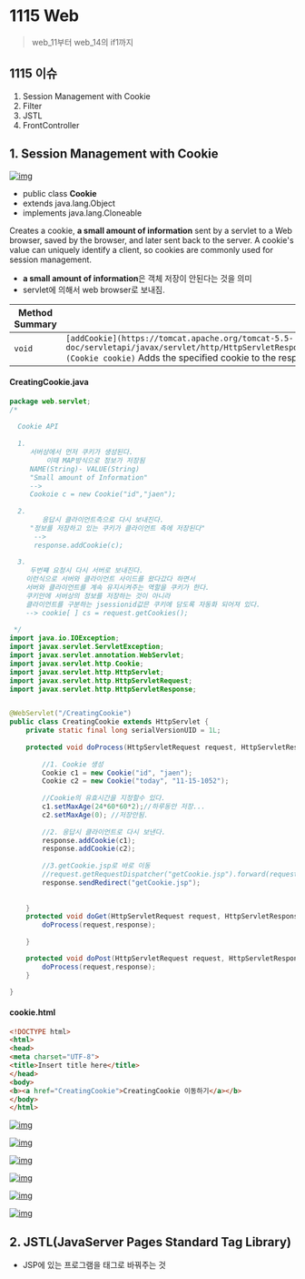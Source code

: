 # 1115 Web

> web_11부터 web_14의 if1까지



## 1115 이슈

1. Session Management with Cookie
2. Filter
3. JSTL
4. FrontController

## 1. Session Management with Cookie

[![img](https://github.com/msio900/miracom_javaEduSummary/raw/master/image/1115-01.png)](https://github.com/msio900/miracom_javaEduSummary/blob/master/image/1115-01.png)

- public class **Cookie**
- extends java.lang.Object
- implements java.lang.Cloneable

Creates a cookie, **a small amount of information** sent by a servlet to a Web browser, saved by the browser, and later sent back to the server. A cookie's value can uniquely identify a client, so cookies are commonly used for session management.

- **a small amount of information**은 객체 저장이 안된다는 것을 의미
- servlet에 의해서 web browser로 보내짐.

| **Method Summary** |                                                              |
| ------------------ | ------------------------------------------------------------ |
| `void`             | `[addCookie](https://tomcat.apache.org/tomcat-5.5-doc/servletapi/javax/servlet/http/HttpServletResponse.html#addCookie(javax.servlet.http.Cookie))(Cookie cookie)` Adds the specified cookie to the response. |



#### CreatingCookie.java

```java
package web.servlet;
/*
 
  Cookie API
  
  1.  
  	 서버상에서 먼저 쿠키가 생성된다.
         이때 MAP방식으로 정보가 저장됨
     NAME(String)- VALUE(String)
     "Small amount of Information"
     -->
     Cookoie c = new Cookie("id","jaen");
     
  2. 
        응답시 클라이언트측으로 다시 보내진다.
     "정보를 저장하고 있는 쿠키가 클라이언트 측에 저장된다"
      -->
      response.addCookie(c);
      
  3. 
     두번쨰 요청시 다시 서버로 보내진다.
    이런식으로 서버와 클라이언트 사이드를 왔다갔다 하면서
    서버와 클라이언트를 계속 유지시켜주는 역할을 쿠키가 한다.
    쿠키안에 서버상의 정보를 저장하는 것이 아니라
    클라이언트를 구분하는 jsessionid값믄 쿠키에 담도록 자동화 되어져 있다.
    --> cookie[ ] cs = request.getCookies();
      
 */
import java.io.IOException;
import javax.servlet.ServletException;
import javax.servlet.annotation.WebServlet;
import javax.servlet.http.Cookie;
import javax.servlet.http.HttpServlet;
import javax.servlet.http.HttpServletRequest;
import javax.servlet.http.HttpServletResponse;


@WebServlet("/CreatingCookie")
public class CreatingCookie extends HttpServlet {
	private static final long serialVersionUID = 1L;
       
	protected void doProcess(HttpServletRequest request, HttpServletResponse response) throws ServletException, IOException {
	
		//1. Cookie 생성
		Cookie c1 = new Cookie("id", "jaen");
		Cookie c2 = new Cookie("today", "11-15-1052");
		
		//Cookie의 유효시간을 지정할수 있다.
		c1.setMaxAge(24*60*60*2);//하루동안 저장...
		c2.setMaxAge(0); //저장안됨.
		
		//2. 응답시 클라이언트로 다시 보낸다.
		response.addCookie(c1);
		response.addCookie(c2);
		
		//3.getCookie.jsp로 바로 이동
		//request.getRequestDispatcher("getCookie.jsp").forward(request, response);
		response.sendRedirect("getCookie.jsp");
		
		
	}
	protected void doGet(HttpServletRequest request, HttpServletResponse response) throws ServletException, IOException {
		doProcess(request,response);
	
	}

	protected void doPost(HttpServletRequest request, HttpServletResponse response) throws ServletException, IOException {
		doProcess(request,response);
	}

}
```



#### cookie.html

```html
<!DOCTYPE html>
<html>
<head>
<meta charset="UTF-8">
<title>Insert title here</title>
</head>
<body>
<b><a href="CreatingCookie">CreatingCookie 이동하기</a></b>
</body>
</html>
```



[![img](https://github.com/msio900/miracom_javaEduSummary/raw/master/image/1115-02.png)](https://github.com/msio900/miracom_javaEduSummary/blob/master/image/1115-02.png)

[![img](https://github.com/msio900/miracom_javaEduSummary/raw/master/image/1115-03.png)](https://github.com/msio900/miracom_javaEduSummary/blob/master/image/1115-03.png)

[![img](https://github.com/msio900/miracom_javaEduSummary/raw/master/image/1115-04.png)](https://github.com/msio900/miracom_javaEduSummary/blob/master/image/1115-04.png)

[![img](https://github.com/msio900/miracom_javaEduSummary/raw/master/image/1115-05.png)](https://github.com/msio900/miracom_javaEduSummary/blob/master/image/1115-05.png)

[![img](https://github.com/msio900/miracom_javaEduSummary/raw/master/image/1115-06.png)](https://github.com/msio900/miracom_javaEduSummary/blob/master/image/1115-06.png)

[![img](https://github.com/msio900/miracom_javaEduSummary/raw/master/image/1115-07.png)](https://github.com/msio900/miracom_javaEduSummary/blob/master/image/1115-07.png)



## 2. JSTL(JavaServer Pages Standard Tag Library)

- JSP에 있는 프로그램을 태그로 바꿔주는 것